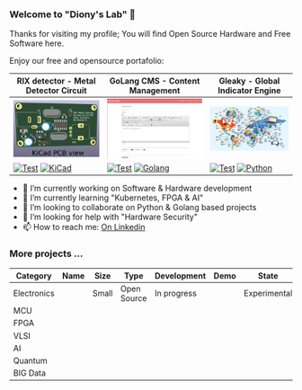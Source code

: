 ### Welcome to "Diony's Lab" 👋

Thanks for visiting my profile; You will find Open Source Hardware and Free Software here.

Enjoy our free and opensource portafolio:

| RIX detector - Metal Detector Circuit | GoLang CMS - Content Management  | Gleaky - Global Indicator Engine |
| ------------------------------------- | -------------------------------- | ------------------------------- |
| <a href="https://github.com/dionyself/rix-detector"><img src="https://raw.githubusercontent.com/dionyself/rix-detector/master/images/rix_kicad_view.png" alt="drawing" width="200"/></a> | <a href="https://github.com/dionyself/golang-cms"><img src="https://raw.githubusercontent.com/dionyself/golang-cms/362c18694265ffe4a9b24c6c0287ab1fab871352/static/img/article_cms.png" alt="drawing" width="200"/></a> | <a href="https://github.com/dionyself/gleaky"><img src="https://raw.githubusercontent.com/dionyself/gleaky/master/assets/img/word.jpg" alt="drawing" width="200"/></a> |
|[![Test](https://github.com/dionyself/golang-cms/actions/workflows/test.yml/badge.svg)](https://github.com/dionyself/golang-cms/actions/workflows/test.yml) [![KiCad](https://badgen.net/badge/kicad/v6.0.10/blue?icon=golang)]() | [![Test](https://github.com/dionyself/golang-cms/actions/workflows/test.yml/badge.svg)](https://github.com/dionyself/golang-cms/actions/workflows/test.yml) [![Golang](https://badgen.net/badge/golang/v1.19.4/blue?icon=golang)]() | [![Test](https://github.com/dionyself/golang-cms/actions/workflows/test.yml/badge.svg)](https://github.com/dionyself/golang-cms/actions/workflows/test.yml) [![Python](https://badgen.net/badge/python/v3.11/blue?icon=python)]() |

- 🔭 I’m currently working on Software & Hardware development
- 🌱 I’m currently learning "Kubernetes, FPGA & AI"
- 👯 I’m looking to collaborate on Python & Golang based projects
- 🤔 I’m looking for help with "Hardware Security"
- 📫 How to reach me: [On Linkedin](https://www.linkedin.com/in/dionyself/)

### More projects ...

|Category|Name|Size |Type|Development|Demo|State|
|--------|----|-----|----|-----------|----|-----|
|Electronics||Small|Open Source|In progress||Experimental|
|MCU|||||||
|FPGA|||||||
|VLSI|||||||
|AI|||||||
|Quantum|||||||
|BIG Data|||||||
